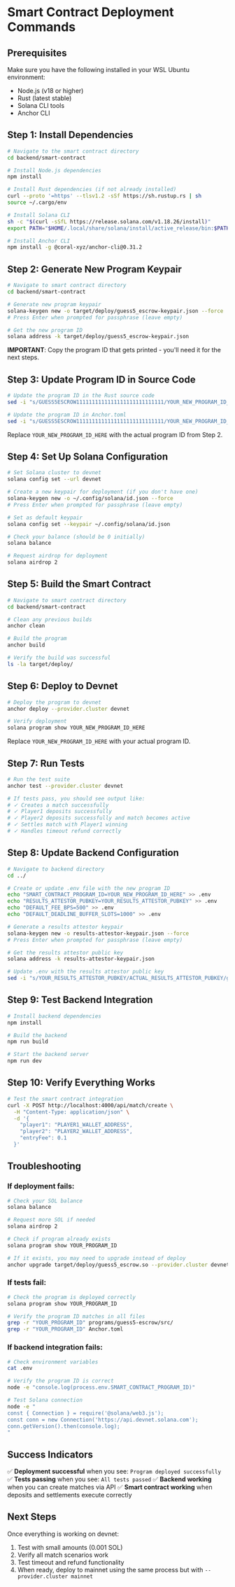 # Smart Contract Deployment Commands

## Prerequisites
Make sure you have the following installed in your WSL Ubuntu environment:
- Node.js (v18 or higher)
- Rust (latest stable)
- Solana CLI tools
- Anchor CLI

## Step 1: Install Dependencies

```bash
# Navigate to the smart contract directory
cd backend/smart-contract

# Install Node.js dependencies
npm install

# Install Rust dependencies (if not already installed)
curl --proto '=https' --tlsv1.2 -sSf https://sh.rustup.rs | sh
source ~/.cargo/env

# Install Solana CLI
sh -c "$(curl -sSfL https://release.solana.com/v1.18.26/install)"
export PATH="$HOME/.local/share/solana/install/active_release/bin:$PATH"

# Install Anchor CLI
npm install -g @coral-xyz/anchor-cli@0.31.2
```

## Step 2: Generate New Program Keypair

```bash
# Navigate to smart contract directory
cd backend/smart-contract

# Generate new program keypair
solana-keygen new -o target/deploy/guess5_escrow-keypair.json --force
# Press Enter when prompted for passphrase (leave empty)

# Get the new program ID
solana address -k target/deploy/guess5_escrow-keypair.json
```

**IMPORTANT**: Copy the program ID that gets printed - you'll need it for the next steps.

## Step 3: Update Program ID in Source Code

```bash
# Update the program ID in the Rust source code
sed -i "s/GUESS5ESCROW1111111111111111111111111111/YOUR_NEW_PROGRAM_ID_HERE/g" programs/guess5-escrow/src/lib.rs

# Update the program ID in Anchor.toml
sed -i "s/GUESS5ESCROW1111111111111111111111111111/YOUR_NEW_PROGRAM_ID_HERE/g" Anchor.toml
```

Replace `YOUR_NEW_PROGRAM_ID_HERE` with the actual program ID from Step 2.

## Step 4: Set Up Solana Configuration

```bash
# Set Solana cluster to devnet
solana config set --url devnet

# Create a new keypair for deployment (if you don't have one)
solana-keygen new -o ~/.config/solana/id.json --force
# Press Enter when prompted for passphrase (leave empty)

# Set as default keypair
solana config set --keypair ~/.config/solana/id.json

# Check your balance (should be 0 initially)
solana balance

# Request airdrop for deployment
solana airdrop 2
```

## Step 5: Build the Smart Contract

```bash
# Navigate to smart contract directory
cd backend/smart-contract

# Clean any previous builds
anchor clean

# Build the program
anchor build

# Verify the build was successful
ls -la target/deploy/
```

## Step 6: Deploy to Devnet

```bash
# Deploy the program to devnet
anchor deploy --provider.cluster devnet

# Verify deployment
solana program show YOUR_NEW_PROGRAM_ID_HERE
```

Replace `YOUR_NEW_PROGRAM_ID_HERE` with your actual program ID.

## Step 7: Run Tests

```bash
# Run the test suite
anchor test --provider.cluster devnet

# If tests pass, you should see output like:
# ✓ Creates a match successfully
# ✓ Player1 deposits successfully  
# ✓ Player2 deposits successfully and match becomes active
# ✓ Settles match with Player1 winning
# ✓ Handles timeout refund correctly
```

## Step 8: Update Backend Configuration

```bash
# Navigate to backend directory
cd ../

# Create or update .env file with the new program ID
echo "SMART_CONTRACT_PROGRAM_ID=YOUR_NEW_PROGRAM_ID_HERE" >> .env
echo "RESULTS_ATTESTOR_PUBKEY=YOUR_RESULTS_ATTESTOR_PUBKEY" >> .env
echo "DEFAULT_FEE_BPS=500" >> .env
echo "DEFAULT_DEADLINE_BUFFER_SLOTS=1000" >> .env

# Generate a results attestor keypair
solana-keygen new -o results-attestor-keypair.json --force
# Press Enter when prompted for passphrase (leave empty)

# Get the results attestor public key
solana address -k results-attestor-keypair.json

# Update .env with the results attestor public key
sed -i "s/YOUR_RESULTS_ATTESTOR_PUBKEY/ACTUAL_RESULTS_ATTESTOR_PUBKEY/g" .env
```

## Step 9: Test Backend Integration

```bash
# Install backend dependencies
npm install

# Build the backend
npm run build

# Start the backend server
npm run dev
```

## Step 10: Verify Everything Works

```bash
# Test the smart contract integration
curl -X POST http://localhost:4000/api/match/create \
  -H "Content-Type: application/json" \
  -d '{
    "player1": "PLAYER1_WALLET_ADDRESS",
    "player2": "PLAYER2_WALLET_ADDRESS", 
    "entryFee": 0.1
  }'
```

## Troubleshooting

### If deployment fails:
```bash
# Check your SOL balance
solana balance

# Request more SOL if needed
solana airdrop 2

# Check if program already exists
solana program show YOUR_PROGRAM_ID

# If it exists, you may need to upgrade instead of deploy
anchor upgrade target/deploy/guess5_escrow.so --provider.cluster devnet
```

### If tests fail:
```bash
# Check the program is deployed correctly
solana program show YOUR_PROGRAM_ID

# Verify the program ID matches in all files
grep -r "YOUR_PROGRAM_ID" programs/guess5-escrow/src/
grep -r "YOUR_PROGRAM_ID" Anchor.toml
```

### If backend integration fails:
```bash
# Check environment variables
cat .env

# Verify the program ID is correct
node -e "console.log(process.env.SMART_CONTRACT_PROGRAM_ID)"

# Test Solana connection
node -e "
const { Connection } = require('@solana/web3.js');
const conn = new Connection('https://api.devnet.solana.com');
conn.getVersion().then(console.log);
"
```

## Success Indicators

✅ **Deployment successful** when you see: `Program deployed successfully`
✅ **Tests passing** when you see: `All tests passed`
✅ **Backend working** when you can create matches via API
✅ **Smart contract working** when deposits and settlements execute correctly

## Next Steps

Once everything is working on devnet:
1. Test with small amounts (0.001 SOL)
2. Verify all match scenarios work
3. Test timeout and refund functionality
4. When ready, deploy to mainnet using the same process but with `--provider.cluster mainnet`

